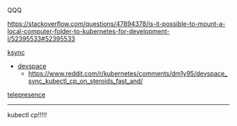 QQQ

https://stackoverflow.com/questions/47894378/is-it-possible-to-mount-a-local-computer-folder-to-kubernetes-for-development-l/52395533#52395533

[ksync](https://github.com/ksync/ksync)

- [devspace](https://devspace.sh/)
  - https://www.reddit.com/r/kubernetes/comments/dm1y95/devspace_sync_kubectl_cp_on_steroids_fast_and/

[telepresence](https://www.telepresence.io/)


---

kubectl cp!!!!!